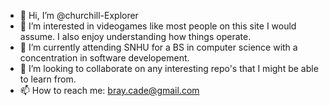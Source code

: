 - 👋 Hi, I’m @churchill-Explorer
- 👀 I’m interested in videogames like most people on this site I would assume. I also enjoy understanding how things operate.
- 🌱 I’m currently attending SNHU for a BS in computer science with a concentration in software developement.
- 💞️ I’m looking to collaborate on any interesting repo's that I might be able to learn from.
- 📫 How to reach me: bray.cade@gmail.com

